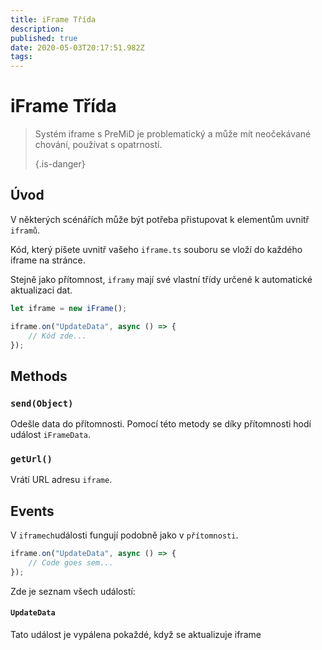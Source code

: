 ```yaml
---
title: iFrame Třída
description:
published: true
date: 2020-05-03T20:17:51.982Z
tags:
---
```


# iFrame Třída
> Systém iframe s PreMiD je problematický a může mít neočekávané chování, používat s opatrností. 
> 
> {.is-danger}

## Úvod

V některých scénářích může být potřeba přistupovat k elementům uvnitř `iframů`.

Kód, který píšete uvnitř vašeho `iframe.ts` souboru se vloží do každého iframe na stránce.

Stejně jako přítomnost, `iframy` mají své vlastní třídy určené k automatické aktualizaci dat.

```typescript
let iframe = new iFrame();

iframe.on("UpdateData", async () => {
    // Kód zde...
});
```

## Methods

### `send(Object)`
Odešle data do přítomnosti. Pomocí této metody se díky přítomnosti hodí událost `iFrameData`.

### `getUrl()`
Vrátí URL adresu `iframe`.

## Events
V `iframech`události fungují podobně jako v `přítomnosti`.

```typescript
iframe.on("UpdateData", async () => {
    // Code goes sem...
});
```

Zde je seznam všech událostí:

#### `UpdateData`

Tato událost je vypálena pokaždé, když se aktualizuje iframe